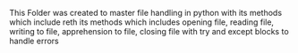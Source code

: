This Folder was created to master file handling in python with its methods which include reth its methods which includes opening file, reading file, writing to file, apprehension to file, closing file with try and except blocks to handle errors
